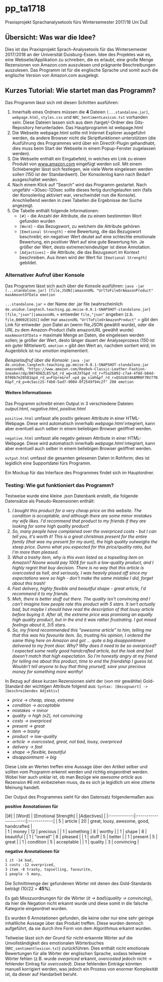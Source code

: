 # pp_ta1718
Praxisprojekt Sprachanalysetools fürs Wintersemester 2017/18 Uni DuE

## Übersicht: Was war die Idee?

Dies ist das Praxisprojekt Sprach-Analysetools für das Wintersemester 2017/2018 an der Universität Duisburg-Essen. Idee des Projektes war es, eine Webseite/Applikation zu schreiben, die es erlaubt, eine große Menge Rezensionen von Amazon.com auszulesen und prägnante Beschreibungen auszulesen. Das Programm ist für die englische Sprache und somit auch die englische Version von Amazon.com ausgelegt.

## Kurzes Tutorial: Wie startet man das Programm?

Das Programm lässt sich mit diesen Schritten ausführen:
1. Innerhalb eines Ordners müssen die **4** Dateien ```[...standalone.jar]```, ```webpage.html```, ```styles.css``` und ```NRC_SentimentLexicon.txt``` vorhanden sein. Diese Dateien lassen sich aus dem /target/-Ordner des Gits-Repository herunterladen. Das Hauptprogramm ist webpage.html
2. Die Webseite webpage.html sollte mit Internet Explorer ausgeführt werden, da andere Browser nicht die Skriptfunktionen unterstützen (die Ausführung des Programmes wird über ein DirectX-Plugin gehandhabt, dies muss beim Start der Webseite in einem Popup-Fenster zugelassen werden).
3. Die Webseite enthält ein Eingabefeld, in welches ein Link zu einem Produkt von www.amazon.com eingefügt werden soll. Mit einem Schieberegler lässt sich festlegen, wie viele Werte eingelesen werden sollen (150 ist der Standardwert). Der Konsolenlog kann nach Bedarf ausgeschaltet werden.
4. Nach einem Klick auf "Search" wird das Programm gestartet. Nach ungefähr ~30sec-120sec sollte dieses fertig durchgelaufen sein (falls der Konsolenlog aktiviert war, verschwindet nun die Konsole). Anschließend werden in zwei Tabellen die Ergebnisse der Suche angezeigt.
5. Die Tabelle enthält folgende Informationen: 
   - ```[#]``` - die Anzahl der Attribute, die zu einem bestimmten Wort gefunden wurden
   - ```[Word]``` - das Bezugswort, zu welchem die Attribute gehören
   - ```[Emotional Strength]``` - eine Bewertung, die das Bezugswort beschreibt; ein negativer Wert deutet auf eine schlechte emotionale Bewertung, ein positiver Wert auf eine gute Bewertung hin. Je größer der Wert, desto extremer/eindeutiger ist diese Annotation.
   - ```[Adjectives]``` - die Attribute, die das Bezugswort im Kontext beschreiben. Aus ihnen wird der Wert für ```[Emotional Strength]``` gebildet.

### Alternativer Aufruf über Konsole
Das Programm lässt sich auch über die Konsole ausführen: ```java -jar [...standalone.jar] [file,JSON]|amazonURL "UrlToFileOrAmazonProduct" maxAmountOfData emotion```

```...standalone.jar``` = der Name der .jar file (wahrscheinlich ```de.unidue.langtech.teaching.pp.meise-0.0.1-SNAPSHOT-standalone.jar```)
```[file,"json"]|amazonURL``` = entweder ```file,"json"``` angeben (z.b. ```file,B0002E1G5C```) oder nur ```amazonURL```
```"UrlToFileOrAmazonProduct"``` = gibt den Link für entweder .json Datei an (wenn file,JSON gewählt wurde), oder die URL zu dem Amazon-Product (falls amazonURL gewählt wurde)
```maxAmountOfData``` = maximale Menge an Daten, die eingelesen werden sollen; je größer der Wert, desto länger dauert der Analyseprozess (150 ist ein guter Mittelwert).
```emotion``` = gibt den Wert an, nachdem sortiert wird; im Augenblick ist nur *emotion* implementiert.

*Beispielaufruf über die Konsole*: ```java -jar de.unidue.langtech.teaching.pp.meise-0.0.1-SNAPSHOT-standalone.jar amazonURL "https://www.amazon.com/Reebok-Classic-Leather-Fashion-Sneaker/dp/B074D8ZL85?pd_rd_wg=sKJXT&pd_rd_r=f5a2b892-c7a4-4f8d-b84d-8f00b7e20581&pd_rd_w=FVpre&ref_=pd_gw_simh&pf_rd_r=QSGVAY4KAMR0F7RV77NK&pf_rd_p=4c5acc25-f4b0-5ad7-9004-0f2549f94c2f" 200 emotion```


#### Weitere Informationen

Das Programm schreibt einen Output in 3 verschiedene Dateien: *output.html*, *negative.html*, *positive.html*

```positive.html``` umfasst alle positiv gelesen Attribute in einer HTML-Webpage. Diese wird automatisch innerhalb *webpage.html* integriert, kann aber eventuell auch selber in einem beliebigen Browser geöffnet werden.

```negative.html``` umfasst alle negativ gelesen Attribute in einer HTML-Webpage. Diese wird automatisch innerhalb *webpage.html* integriert, kann aber eventuell auch selber in einem beliebigen Browser geöffnet werden.

```output.html``` umfasst die gesamten gelesenen Daten in Rohform; dies ist legidlich eine Supportdatei fürs Programm.

Ein Mockup für das Interface des Programmes findet sich im Hauptordner. 


### Testing: Wie gut funktioniert das Programm?
Testweise wurde eine kleine .json Datenbank erstellt, die folgende Datensätze als Pseudo-Rezensionen enthält:
1. *I bought this product for a very cheap price on this website. The condition is acceptable, and although there are some minor mistakes my wife likes. I'd recommend that product to my friends if they are looking for some high quality product!*
2. *So, many people have complained over the overpriced costs - but I can tell you, it's worth it! This is a great christmas present for the entire family (that was my present for my aunt), the high quality outweighs the steep price. Dunno what you expected for this price/quality ratio, but I'm more than pleased.*
3. *What a trashy item, why is this even listed as a topselling item on Amazon? Noone would pay 100$ for such a low-quality product, and I highly regret that buy decision. There is no way that this article is overcosted as hell, and seriously, I was heavily pissed off since my expectations were so high - don't make the same mistake I did, forget about this trash!*
4. *Fast delivery, highly flexible and beautiful shape - great article, I'd recommend it to my friends.*
5. *Meh, there is better stuff out there. The quality isn't convincing and I can't imagine how people rate this product with 5 stars. It isn't actually bad, but maybe I should have read the description of that lousy article before buying it. After all, the extreme price was promising an equally high quality product, but in the end it was rather frustrating. I got mixed feelings about it, 3/5 stars.*
6. *So, my friend recommended this "awesome article" to him, telling me that this was his favourite item. So, trusting his opinion, I ordered the same thing here on Amazon and got ... quite a big disappointment delivered to my front door. Why? Why does it need to be so overpriced? I expected some really good handcrafted article, but the look and feel doesn't match that high expectation. So I'm honestly angry at my friend for telling me about this product, time to end the friendship I guess lol. Wouldn't tell anyone to buy that thing yourself, save your precious money for something more worthy!*

In Bezug auf diese kurzen Rezensionen sieht der (von mir gewählte) Gold-Standard  der wichtigen Attribute folgend aus:
```Syntax: [Bezugswort] -> [beschreibendes Adjektiv]```
- *price -> cheap, steep, extreme*
- *condition -> acceptable*
- *mistakes -> minor*
- *quality -> high (x2), not convincing*
- *costs -> overpriced*
- *present -> great*
- *item -> trashy*
- *product -> low-quality*
- *article -> overcosted, great, not bad, lousy, overpriced*
- *delivery -> fast*
- *shape -> flexible, beautiful*
- *disappointment -> big*

Diese Liste an Werten treffen eine Aussage über den Artikel selber und sollten vom Programm erkennt werden und richtig eingeordnet werden. Wobei hier auch unklar ist, ob man Bezüge wie *awesome article* aus Rezension #6 mit einbeziehen muss, da es sich ja legidlich um eine zitierte Meinung handelt.

Der Output des Programmes sieht für den Datensatz folgendermaßen aus:

**positive Annotationen für**


|[#]  | [Word] | [Emotional Strength]  | [Adjectives] |
|:------------:|:---------------------:|:------------:|
|  5  |  article  | 20  |  great, lousy, awesome, good, handcrafted |  
|  1  | money  | 12  | precious | 
|  1  | something | 8   | worthy |
|  1  | shape  | 8   | beautiful |
|  1  | "overall"   | 8   | pleased |
|  1  | stuff  | 5   | better |
|  1  | present   | 5   | great  | 
|  1  | condition | 5   | acceptable   | 
|  1  | quality   | 3   | convincing   | 


**negative Annotationen für**
```4 price -17 cheap, steep, extreme, frustrating,  
1 it -14 bad,  
1 costs -12 overpriced,  
3 item -8 trashy, topselling, favourite,  
1 people -5 many,
```


Die Schnittmenge der gefundenen Wörter mit denen des Gold-Standards beträgt (10/22 = **45%**). 

Es gab Misszuordnungen für die Wörter (*it -> bad*)(*quality -> convincing*), da hier die Negation nicht erkannt wurde und diese somit in die falsche Kategorie eingeordnet wurden.

Es wurden 6 Annotationen gefunden, die keine oder nur eine sehr geringe inhaltliche Aussage über das Produkt treffen. Diese wurden dennoch aufgeführt, da sie durch ihre Form von dem Algorithmus erkannt wurden.

Teilweise lässt sich der Grund für nicht-erkannte Wörter auf die Unvollständigkeit des emotionalen Wörterbuches (```NRC_sentimentlexicon.txt```) zurückführen. Dies enthält nicht emotionale Bewertungen für alle Wörter der englischen Sprache, sodass teilweise Wörter fehlen (z.B. wurde *overpriced* erkannt, *overcosted* jedoch nicht -> fehlender Eintrag für *overcosted*). Diese fehlenden Einträge könnten manuell korrigiert werden, was jedoch ein Prozess von enormer Komplexität ist, da dieser auf Handarbeit beruht.

